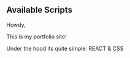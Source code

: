 
## Available Scripts

Howdy,

This is my portfolio site!

Under the hood its quite simple: REACT & CSS 
